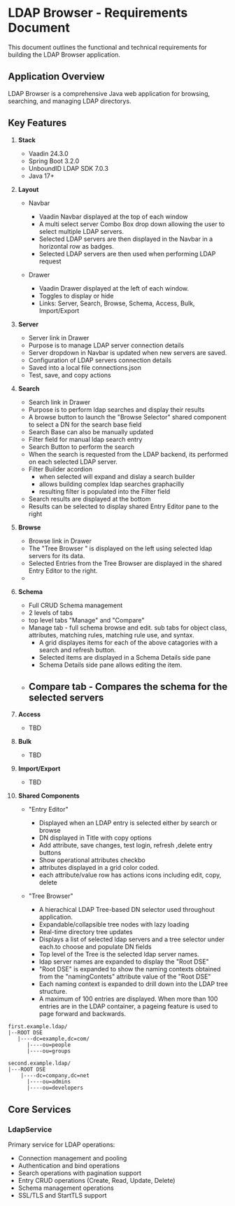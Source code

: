 # LDAP Browser - Requirements Document

This document outlines the functional and technical requirements for building the LDAP Browser application.

## Application Overview

LDAP Browser is a comprehensive Java web application for browsing, searching, and managing LDAP directorys.

## Key Features

1. **Stack**
   - Vaadin 24.3.0
   - Spring Boot 3.2.0
   - UnboundID LDAP SDK 7.0.3
   - Java 17+

1. **Layout**
    - Navbar
        - Vaadin Navbar displayed at the top of each window
        - A multi select server Combo Box drop down allowing the user to select multiple LDAP servers.
        - Selected LDAP servers are then displayed in the Navbar in a horizontal row as badges.
        - Selected LDAP servers are then used when performing LDAP request

    - Drawer
        - Vaadin Drawer displayed at the left of each window.
        - Toggles to display or hide
        - Links: Server, Search, Browse, Schema, Access, Bulk, Import/Export

1. **Server**
   - Server link in Drawer
   - Purpose is to manage LDAP server connection details
   - Server dropdown in Navbar is updated when new servers are saved.
   - Configuration of LDAP servers connection details
   - Saved into a local file connections.json
   - Test, save, and copy actions

1. **Search**
   - Search link in Drawer
   - Purpose is to perform ldap searches and display their results
   - A browse button to launch the "Browse Selector" shared component to select a DN for the search base field
   - Search Base can also be manually updated
   - Filter field for manual ldap search entry
   - Search Button to perform the search
   - When the search is requested from the LDAP backend, its performed on each selected LDAP server.
   - Filter Builder acordion
       - when selected will expand and dislay a search builder
       - allows building complex ldap searches graphacilly
       - resulting filter is populated into the Filter field
   - Search results are displayed at the bottom
   - Results can be selected to display shared Entry Editor pane to the right


1. **Browse**
    - Browse link in Drawer
    - The "Tree Browser " is displayed on the left using selected ldap servers for its data.
    - Selected Entries from the Tree Browser  are displayed in the shared Entry Editor to the right.
    - 

1. **Schema**
    - Full CRUD Schema management
    - 2 levels of tabs
    - top level tabs "Manage" and "Compare"
    - Manage tab - full schema browse and edit. sub tabs for object class, attributes, matching rules, matching rule use, and syntax.
        - A grid displayes items for each of the above catagories with a search and refresh button.
        - Selected items are displayed in a Schema Details side pane
        - Schema Details side pane allows editing the item.
    - Compare tab - Compares the schema for the selected servers
        - 

1. **Access**
    - TBD

1. **Bulk**
    - TBD

1. **Import/Export**
    - TBD

1. **Shared Components**

    - "Entry Editor"
        - Displayed when an LDAP entry is selected either by search or browse
        - DN displayed in Title with copy options
        - Add attribute, save changes, test login, refresh ,delete entry buttons
        - Show operational attributes checkbo
        - attributes displayed in a grid color coded.
        - each attribute/value row has actions icons including edit, copy, delete

    - "Tree Browser"
        - A hierachical LDAP Tree-based DN selector used throughout application.
        - Expandable/collapsible tree nodes with lazy loading
        - Real-time directory tree updates
        - Displays a list of selected ldap servers and a tree selector under each.to choose and populate DN fields
        - Top level of the Tree is the selected ldap server names.
        - ldap server names are expanded to display the "Root DSE"
        - "Root DSE" is expanded to show the naming contexts obtained from the "namingContets" attribute value of the "Root DSE"
        - Each naming context is expanded to drill down into the LDAP tree structure.
        - A maximum of 100 entries are displayed. When more than 100 entries are in the LDAP container, a pageing feature is used to page forward and backwards.
```
first.example.ldap/
|--ROOT DSE
   |----dc=example,dc=com/
      |----ou=people
      |----ou=groups

second.example.ldap/
|---ROOT DSE
    |----dc=company,dc=net
      |----ou=admins
      |----ou=developers
```

## Core Services

### LdapService
Primary service for LDAP operations:
- Connection management and pooling
- Authentication and bind operations
- Search operations with pagination support
- Entry CRUD operations (Create, Read, Update, Delete)
- Schema management operations
- SSL/TLS and StartTLS support